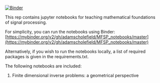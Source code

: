 # 
[![Binder](https://mybinder.org/badge.svg)](https://mybinder.org/v2/gh/adamscholefield/MFSP_notebooks/master)

This rep contains jupyter notebooks for teaching mathematical foundations of signal processing.

For simplicity, you can run the notebooks using Binder: [https://mybinder.org/v2/gh/adamscholefield/MFSP_notebooks/master](https://mybinder.org/v2/gh/adamscholefield/MFSP_notebooks/master)

Alternatively, if you wish to run the notebooks locally, a list of required packages is given in the requirements.txt.

The following notebooks are included:
1. Finite dimensional inverse problems: a geometrical perspective